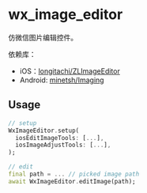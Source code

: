 # wx_image_editor

仿微信图片编辑控件。

依赖库：

- iOS：[longitachi/ZLImageEditor](https://github.com/longitachi/ZLImageEditor)
- Android: [minetsh/Imaging](https://github.com/minetsh/Imaging)

## Usage

```dart
// setup
WxImageEditor.setup(
  iosEditImageTools: [...],
  iosImageAdjustTools: [...],
);

// edit
final path = ... // picked image path
await WxImageEditor.editImage(path);
```